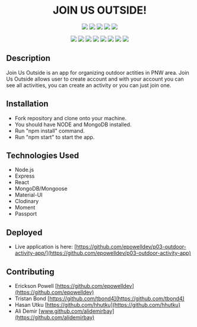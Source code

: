 <h1 align="center">JOIN US OUTSIDE!</h1>

<p align="center">
    <img src="https://img.shields.io/github/repo-size/epowelldev/p03-outdoor-activity-app" />
    <img src="https://img.shields.io/github/languages/top/epowelldev/p03-outdoor-activity-app"  />
    <img src="https://img.shields.io/github/issues/epowelldev/p03-outdoor-activity-app" />
    <img src="https://img.shields.io/github/last-commit/epowelldev/p03-outdoor-activity-app" >
    <img src="https://img.shields.io/github/forks/epowelldev/p03-outdoor-activity-app" >
</p>

<p align="center">
    <img src="https://img.shields.io/badge/Javascript-red" />
    <img src="https://img.shields.io/badge/-React-orange"  />
    <img src="https://img.shields.io/badge/-node.js-yellow" />
    <img src="https://img.shields.io/badge/-MongoDB-blue" >
    <img src="https://img.shields.io/badge/-Passport.js-teal" />
    <img src="https://img.shields.io/badge/-Express-blue" />
    <img src="https://img.shields.io/badge/-MaterialUI-indigo" />
    <img src="https://img.shields.io/badge/-Cloudinary-violet" />
</p>

## Description

Join Us Outside is an app for organizing outdoor actities in PNW area.
Join Us Outside allows user to create account and with your account you can see all activities, you can create an activity or you can just join one.

## Installation

- Fork repository and clone onto your machine.
- You should have NODE and MongoDB installed.
- Run "npm install" command.
- Run "npm start" to start the app.

## Technologies Used

- Node.js
- Express
- React
- MongoDB/Mongoose
- Material-UI
- Clodinary
- Moment
- Passport


## Deployed

- Live application is here: [https://github.com/epowelldev/p03-outdoor-activity-app/](https://github.com/epowelldev/p03-outdoor-activity-app)

## Contributing

- Erickson Powell
  [https://github.com/epowelldev](https://github.com/epowelldev)
- Tristan Bond
  [https://github.com/tbond4](https://github.com/tbond4)
- Hasan Utku
  [https://github.com/hhutku](https://github.com/hhutku)
- Ali Demir
  [www.github.com/alidemirbay](https://github.com/alidemirbay)
  

